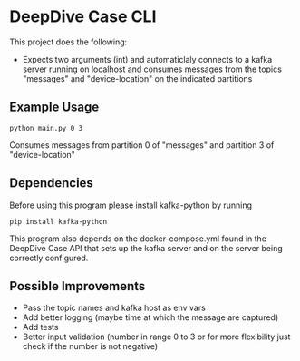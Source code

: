 # DeepDive Case CLI

This project does the following: 
- Expects two arguments (int) and automaticlaly connects to a kafka server running on localhost 
and consumes messages from the topics "messages" and "device-location" on the indicated partitions

## Example Usage

```command
python main.py 0 3
```
Consumes messages from partition 0 of "messages" and partition 3 of "device-location" 

## Dependencies

Before using this program please install kafka-python by running
```command
pip install kafka-python
```
This program also depends on the docker-compose.yml found in the DeepDive Case API that sets up the kafka server and on the server being correctly configured.


## Possible Improvements

- Pass the topic names and kafka host as env vars
- Add better logging (maybe time at which the message are captured)
- Add tests
- Better input validation (number in range 0 to 3 or for more flexibility just check if the number is not negative)


